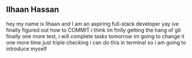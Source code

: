 ## Ilhaan Hassan 

hey my name is Ilhaan and I am an aspiring full-stack developer
yay ive finally figured out how to COMMIT
i think im finlly getting the hang of git finally
one more test, i will complete tasks tomorrow
im going to change it one more time 
just triple checking i can do this in terminal
so i am going to introduce myself

